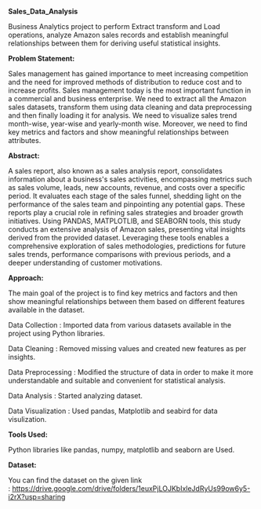 **Sales_Data_Analysis**

Business Analytics project to perform Extract transform and Load operations, analyze Amazon sales records and establish meaningful relationships between them for deriving useful statistical insights.

**Problem Statement:**

Sales management has gained importance to meet increasing competition and the need for improved methods of distribution to reduce cost and to increase profits. Sales management today is the most important function in a commercial and business enterprise. We need to extract all the Amazon sales datasets, transform them using data cleaning and data preprocessing and then finally loading it for analysis. We need to visualize sales trend month-wise, year-wise and yearly-month wise. Moreover, we need to find key metrics and factors and show meaningful relationships between attributes.

**Abstract:**

A sales report, also known as a sales analysis report, consolidates information about a business's sales activities, encompassing metrics such as sales volume, leads, new accounts, revenue, and costs over a specific period. It evaluates each stage of the sales funnel, shedding light on the performance of the sales team and pinpointing any potential gaps. These reports play a crucial role in refining sales strategies and broader growth initiatives. Using PANDAS, MATPLOTLIB, and SEABORN tools, this study conducts an extensive analysis of Amazon sales, presenting vital insights derived from the provided dataset. Leveraging these tools enables a comprehensive exploration of sales methodologies, predictions for future sales trends, performance comparisons with previous periods, and a deeper understanding of customer motivations.

**Approach:**

The main goal of the project is to find key metrics and factors and then show meaningful relationships between them based on different features available in the dataset.

Data Collection : Imported data from various datasets available in the project using Python libraries.

Data Cleaning : Removed missing values and created new features as per insights.

Data Preprocessing : Modified the structure of data in order to make it more understandable and suitable and convenient for statistical analysis.

Data Analysis : Started analyzing dataset.

Data Visualization : Used pandas, Matplotlib and seabird for data visulization.

**Tools Used:**

Python libraries like pandas, numpy, matplotlib and seaborn are Used.

**Dataset:**

You can find the dataset on the given link : https://drive.google.com/drive/folders/1euxPjLOJKbIxleJdRyUs99ow6y5-i2rX?usp=sharing

